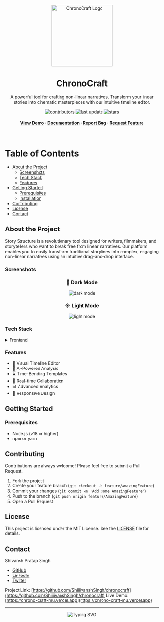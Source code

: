 <div align="center">
  <img src="assets/logo.png" alt="ChronoCraft Logo" width="200" height="auto" />
  <h1>ChronoCraft</h1>
  
  <p>
    A powerful tool for crafting non-linear narratives. Transform your linear stories into cinematic masterpieces with our intuitive timeline editor.
  </p>

<!-- Badges -->
<p>
  <a href="https://github.com/ShiiiivanshSingh/chronocraft">
    <img src="https://img.shields.io/github/contributors/ShiiiivanshSingh/chronocraft" alt="contributors" />
  </a>
  <a href="https://github.com/ShiiiivanshSingh/chronocraft">
    <img src="https://img.shields.io/github/last-commit/ShiiiivanshSingh/chronocraft" alt="last update" />
  </a>
  <a href="https://github.com/ShiiiivanshSingh/chronocraft">
    <img src="https://img.shields.io/github/stars/ShiiiivanshSingh/chronocraft?style=social" alt="stars" />
  </a>
</p>

<h4>
    <a href="https://chrono-craft-mu.vercel.app">View Demo</a>
  <span> · </span>
    <a href="https://github.com/ShiiiivanshSingh/chronocraft">Documentation</a>
  <span> · </span>
    <a href="https://github.com/ShiiiivanshSingh/chronocraft/issues/">Report Bug</a>
  <span> · </span>
    <a href="https://github.com/ShiiiivanshSingh/chronocraft/issues/">Request Feature</a>
</h4>
</div>

<br />

<!-- Table of Contents -->
# Table of Contents

- [About the Project](#about-the-project)
  * [Screenshots](#screenshots)
  * [Tech Stack](#tech-stack)
  * [Features](#features)
- [Getting Started](#getting-started)
  * [Prerequisites](#prerequisites)
  * [Installation](#installation)
- [Contributing](#contributing)
- [License](#license)
- [Contact](#contact)

<!-- About the Project -->
## About the Project

Story Structure is a revolutionary tool designed for writers, filmmakers, and storytellers who want to break free from linear narratives. Our platform enables you to easily transform traditional storylines into complex, engaging non-linear narratives using an intuitive drag-and-drop interface.

<!-- Screenshots -->
### Screenshots

<div align="center">
  <h3><b>🌙 Dark Mode</b></h3>
  <img src="screenshots/dark-mode.png" alt="dark mode" />
  
  <h3><b>☀️ Light Mode</b></h3>
  <img src="screenshots/light-mode.png" alt="light mode" />
</div>

<!-- Tech Stack -->
### Tech Stack

<details>
  <summary>Frontend</summary>
  <ul>
    <li>React</li>
    <li>TypeScript</li>
    <li>Tailwind CSS</li>
    <li>Shadcn/ui</li>
    <li>Zustand</li>
  </ul>
</details>

<!-- Features -->
### Features

- 📝 Visual Timeline Editor
- 🤖 AI-Powered Analysis
- ⌛ Time-Bending Templates
- 👥 Real-time Collaboration
- 📊 Advanced Analytics
- 📱 Responsive Design

<!-- Getting Started -->
## Getting Started

### Prerequisites

- Node.js (v18 or higher)
- npm or yarn


<!-- Contributing -->
## Contributing

Contributions are always welcome! Please feel free to submit a Pull Request.

1. Fork the project
2. Create your feature branch (`git checkout -b feature/AmazingFeature`)
3. Commit your changes (`git commit -m 'Add some AmazingFeature'`)
4. Push to the branch (`git push origin feature/AmazingFeature`)
5. Open a Pull Request

<!-- License -->
## License

This project is licensed under the MIT License. See the [LICENSE](LICENSE) file for details.

<!-- Contact -->
## Contact

Shivansh Pratap Singh
- [GitHub](https://github.com/ShiiiivanshSingh)
- [LinkedIn](https://www.linkedin.com/in/shivansh-pratap-singh-23b3b92b1)
- [Twitter](https://x.com/de_mirage_fan)

Project Link: [https://github.com/ShiiiivanshSingh/chronocraft](https://github.com/ShiiiivanshSingh/chronocraft)
Live Demo: [https://chrono-craft-mu.vercel.app](https://chrono-craft-mu.vercel.app)

---

<div align="center">
  <img src="https://readme-typing-svg.demolab.com?font=Montserrat&size=18&duration=1000&pause=10000&color=FF6B6B&center=true&vCenter=true&random=false&width=435&lines=Made+with+%E2%9D%A4%EF%B8%8F+by+Shivansh+Pratap+Singh" alt="Typing SVG" />
</div>